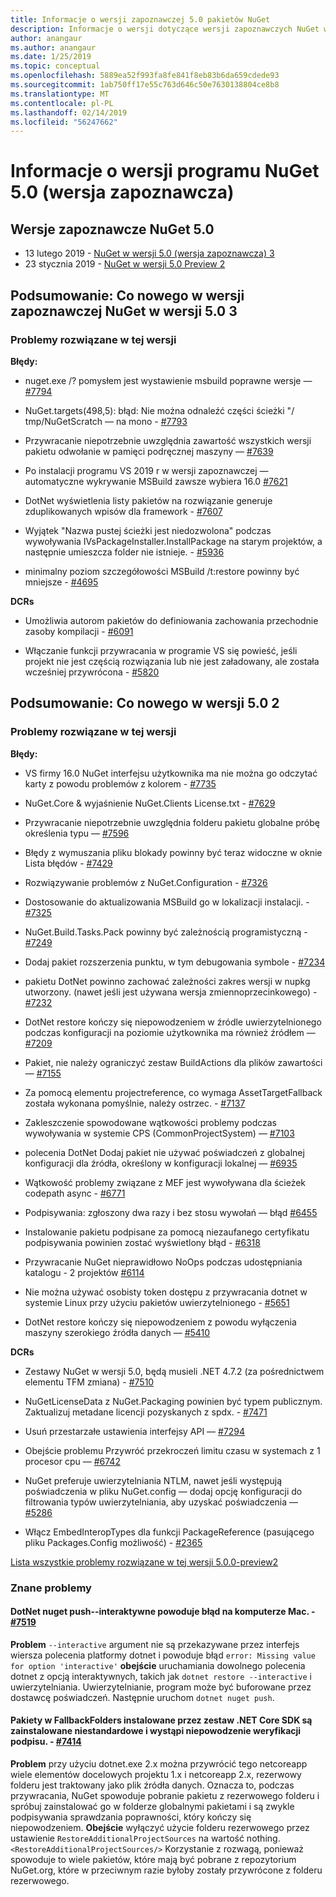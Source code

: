 ```yaml
---
title: Informacje o wersji zapoznawczej 5.0 pakietów NuGet
description: Informacje o wersji dotyczące wersji zapoznawczych NuGet w wersji 5.0 łącznie znane problemy, poprawki, nowe funkcje i DCRs.
author: anangaur
ms.author: anangaur
ms.date: 1/25/2019
ms.topic: conceptual
ms.openlocfilehash: 5889ea52f993fa8fe841f8eb83b6da659cdede93
ms.sourcegitcommit: 1ab750ff17e55c763d646c50e7630138804ce8b8
ms.translationtype: MT
ms.contentlocale: pl-PL
ms.lasthandoff: 02/14/2019
ms.locfileid: "56247662"
---
```

# <a name="nuget-50-preview-release-notes"></a>Informacje o wersji programu NuGet 5.0 (wersja zapoznawcza)

## <a name="nuget-50-preview-releases"></a>Wersje zapoznawcze NuGet 5.0

* 13 lutego 2019 - [NuGet w wersji 5.0 (wersja zapoznawcza) 3](#summary-whats-new-in-50-preview-3)
* 23 stycznia 2019 - [NuGet w wersji 5.0 Preview 2](#summary-whats-new-in-50-preview-2)

## <a name="summary-whats-new-in-nuget-50-preview-3"></a>Podsumowanie: Co nowego w wersji zapoznawczej NuGet w wersji 5.0 3

### <a name="issues-fixed-in-this-release"></a>Problemy rozwiązane w tej wersji 

**Błędy:**

* nuget.exe /? pomysłem jest wystawienie msbuild poprawne wersje — [#7794](https://github.com/NuGet/Home/issues/7794)

* NuGet.targets(498,5): błąd: Nie można odnaleźć części ścieżki "/ tmp/NuGetScratch — na mono - [#7793](https://github.com/NuGet/Home/issues/7793)

* Przywracanie niepotrzebnie uwzględnia zawartość wszystkich wersji pakietu odwołanie w pamięci podręcznej maszyny — [#7639](https://github.com/NuGet/Home/issues/7639)

* Po instalacji programu VS 2019 r w wersji zapoznawczej — automatyczne wykrywanie MSBuild zawsze wybiera 16.0 [#7621](https://github.com/NuGet/Home/issues/7621)

* DotNet wyświetlenia listy pakietów na rozwiązanie generuje zduplikowanych wpisów dla framework - [#7607](https://github.com/NuGet/Home/issues/7607)

* Wyjątek "Nazwa pustej ścieżki jest niedozwolona" podczas wywoływania IVsPackageInstaller.InstallPackage na starym projektów, a następnie umieszcza folder nie istnieje. - [#5936](https://github.com/NuGet/Home/issues/5936)

* minimalny poziom szczegółowości MSBuild /t:restore powinny być mniejsze - [#4695](https://github.com/NuGet/Home/issues/4695)

**DCRs**

* Umożliwia autorom pakietów do definiowania zachowania przechodnie zasoby kompilacji - [#6091](https://github.com/NuGet/Home/issues/6091)

* Włączanie funkcji przywracania w programie VS się powieść, jeśli projekt nie jest częścią rozwiązania lub nie jest załadowany, ale została wcześniej przywrócona - [#5820](https://github.com/NuGet/Home/issues/5820)


## <a name="summary-whats-new-in-50-preview-2"></a>Podsumowanie: Co nowego w wersji 5.0 2

### <a name="issues-fixed-in-this-release"></a>Problemy rozwiązane w tej wersji

**Błędy:**

* VS firmy 16.0 NuGet interfejsu użytkownika ma nie można go odczytać karty z powodu problemów z kolorem - [#7735](https://github.com/NuGet/Home/issues/7735)

* NuGet.Core & wyjaśnienie NuGet.Clients License.txt - [#7629](https://github.com/NuGet/Home/issues/7629)

* Przywracanie niepotrzebnie uwzględnia folderu pakietu globalne próbę określenia typu — [#7596](https://github.com/NuGet/Home/issues/7596)

* Błędy z wymuszania pliku blokady powinny być teraz widoczne w oknie Lista błędów - [#7429](https://github.com/NuGet/Home/issues/7429)

* Rozwiązywanie problemów z NuGet.Configuration - [#7326](https://github.com/NuGet/Home/issues/7326)

* Dostosowanie do aktualizowania MSBuild go w lokalizacji instalacji.  - [#7325](https://github.com/NuGet/Home/issues/7325)

* NuGet.Build.Tasks.Pack powinny być zależnością programistyczną - [#7249](https://github.com/NuGet/Home/issues/7249)

* Dodaj pakiet rozszerzenia punktu, w tym debugowania symbole - [#7234](https://github.com/NuGet/Home/issues/7234)

* pakietu DotNet powinno zachować zależności zakres wersji w nupkg utworzony. (nawet jeśli jest używana wersja zmiennoprzecinkowego) - [#7232](https://github.com/NuGet/Home/issues/7232)

* DotNet restore kończy się niepowodzeniem w źródle uwierzytelnionego podczas konfiguracji na poziomie użytkownika ma również źródłem — [#7209](https://github.com/NuGet/Home/issues/7209)

* Pakiet, nie należy ograniczyć zestaw BuildActions dla plików zawartości — [#7155](https://github.com/NuGet/Home/issues/7155)

* Za pomocą elementu projectreference, co wymaga AssetTargetFallback została wykonana pomyślnie, należy ostrzec. - [#7137](https://github.com/NuGet/Home/issues/7137)

* Zakleszczenie spowodowane wątkowości problemy podczas wywoływania w systemie CPS (CommonProjectSystem) — [#7103](https://github.com/NuGet/Home/issues/7103)

* polecenia DotNet Dodaj pakiet nie używać poświadczeń z globalnej konfiguracji dla źródła, określony w konfiguracji lokalnej — [#6935](https://github.com/NuGet/Home/issues/6935)

* Wątkowość problemy związane z MEF jest wywoływana dla ścieżek codepath async - [#6771](https://github.com/NuGet/Home/issues/6771)

* Podpisywania: zgłoszony dwa razy i bez stosu wywołań — błąd [#6455](https://github.com/NuGet/Home/issues/6455)

* Instalowanie pakietu podpisane za pomocą niezaufanego certyfikatu podpisywania powinien zostać wyświetlony błąd - [#6318](https://github.com/NuGet/Home/issues/6318)

* Przywracanie NuGet nieprawidłowo NoOps podczas udostępniania katalogu - 2 projektów [#6114](https://github.com/NuGet/Home/issues/6114)

* Nie można używać osobisty token dostępu z przywracania dotnet w systemie Linux przy użyciu pakietów uwierzytelnionego - [#5651](https://github.com/NuGet/Home/issues/5651)

* DotNet restore kończy się niepowodzeniem z powodu wyłączenia maszyny szerokiego źródła danych — [#5410](https://github.com/NuGet/Home/issues/5410)

**DCRs**

* Zestawy NuGet w wersji 5.0, będą musieli .NET 4.7.2 (za pośrednictwem elementu TFM zmiana) - [#7510](https://github.com/NuGet/Home/issues/7510)

* NuGetLicenseData z NuGet.Packaging powinien być typem publicznym. Zaktualizuj metadane licencji pozyskanych z spdx. - [#7471](https://github.com/NuGet/Home/issues/7471)

* Usuń przestarzałe ustawienia interfejsy API — [#7294](https://github.com/NuGet/Home/issues/7294)

* Obejście problemu Przywróć przekroczeń limitu czasu w systemach z 1 procesor cpu — [#6742](https://github.com/NuGet/Home/issues/6742)

* NuGet preferuje uwierzytelniania NTLM, nawet jeśli występują poświadczenia w pliku NuGet.config — dodaj opcję konfiguracji do filtrowania typów uwierzytelniania, aby uzyskać poświadczenia — [#5286](https://github.com/NuGet/Home/issues/5286)

* Włącz EmbedInteropTypes dla funkcji PackageReference (pasującego pliku Packages.Config możliwość) - [#2365](https://github.com/NuGet/Home/issues/2365)

[Lista wszystkie problemy rozwiązane w tej wersji 5.0.0-preview2](https://github.com/NuGet/Home/issues?q=is%3Aissue+is%3Aclosed+milestone%3A%224.9.2")

### <a name="known-issues"></a>Znane problemy

#### <a name="dotnet-nuget-push---interactive-gives-an-error-on-mac---7519httpsgithubcomnugethomeissues7519"></a>DotNet nuget push--interaktywne powoduje błąd na komputerze Mac. - [#7519](https://github.com/NuGet/Home/issues/7519)
**Problem** `--interactive` argument nie są przekazywane przez interfejs wiersza polecenia platformy dotnet i powoduje błąd `error: Missing value for option 'interactive'` 
 **obejście** uruchamiania dowolnego polecenia dotnet z opcją interaktywnych, takich jak `dotnet restore --interactive` i uwierzytelniania. Uwierzytelnianie, program może być buforowane przez dostawcę poświadczeń. Następnie uruchom `dotnet nuget push`.

#### <a name="packages-in-fallbackfolders-installed-by-net-core-sdk-are-custom-installed-and-fail-signature-validation---7414httpsgithubcomnugethomeissues7414"></a>Pakiety w FallbackFolders instalowane przez zestaw .NET Core SDK są zainstalowane niestandardowe i wystąpi niepowodzenie weryfikacji podpisu. - [#7414](https://github.com/NuGet/Home/issues/7414)
**Problem** przy użyciu dotnet.exe 2.x można przywrócić tego netcoreapp wiele elementów docelowych projektu 1.x i netcoreapp 2.x, rezerwowy folderu jest traktowany jako plik źródła danych. Oznacza to, podczas przywracania, NuGet spowoduje pobranie pakietu z rezerwowego folderu i spróbuj zainstalować go w folderze globalnymi pakietami i są zwykle podpisywania sprawdzania poprawności, który kończy się niepowodzeniem.
**Obejście** wyłączyć użycie folderu rezerwowego przez ustawienie `RestoreAdditionalProjectSources` na wartość nothing. `<RestoreAdditionalProjectSources/>` Korzystanie z rozwagą, ponieważ spowoduje to wiele pakietów, które mają być pobrane z repozytorium NuGet.org, które w przeciwnym razie byłoby zostały przywrócone z folderu rezerwowego.
